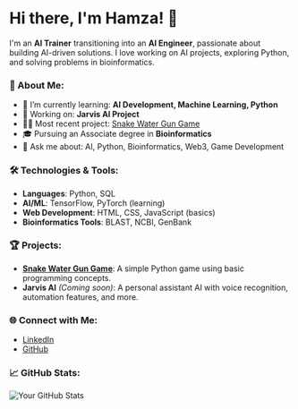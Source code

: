 # Hi there, I'm Hamza! 👋

I'm an **AI Trainer** transitioning into an **AI Engineer**, passionate about building AI-driven solutions. I love working on AI projects, exploring Python, and solving problems in bioinformatics.

### 🚀 About Me:
- 🌱 I’m currently learning: **AI Development, Machine Learning, Python**
- 🔭 Working on: **Jarvis AI Project**
- 👨‍💻 Most recent project: [Snake Water Gun Game](https://github.com/Hmza72/Snake-Water-Gun)
- 🎓 Pursuing an Associate degree in **Bioinformatics**
- 💬 Ask me about: AI, Python, Bioinformatics, Web3, Game Development

### 🛠️ Technologies & Tools:
- **Languages**: Python, SQL
- **AI/ML**: TensorFlow, PyTorch (learning)
- **Web Development**: HTML, CSS, JavaScript (basics)
- **Bioinformatics Tools**: BLAST, NCBI, GenBank

### 🏆 Projects:
- **[Snake Water Gun Game](https://github.com/Hmza72/Snake-Water-Gun)**: A simple Python game using basic programming concepts.
- **Jarvis AI** *(Coming soon)*: A personal assistant AI with voice recognition, automation features, and more.

### 🌐 Connect with Me:
- [LinkedIn](www.linkedin.com/in/hamzaanees) 
- [GitHub](https://github.com/Hmza72)

### 📈 GitHub Stats:
![Your GitHub Stats](https://github-readme-stats.vercel.app/api?username=Hmza72&show_icons=true&theme=radical)
